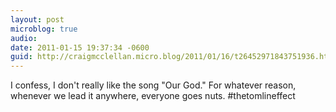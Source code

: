 ```yaml
---
layout: post
microblog: true
audio: 
date: 2011-01-15 19:37:34 -0600
guid: http://craigmcclellan.micro.blog/2011/01/16/t26452971843751936.html
---
```

I confess, I don't really like the song "Our God." For whatever reason, whenever we lead it anywhere, everyone goes nuts. #thetomlineffect

